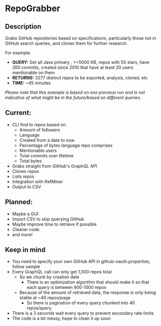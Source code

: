 # RepoGrabber
## Description
Grabs GitHub repositories based on specifications, particularly those not in GitHub search
queries, and clones them for further research.

For example: 

- **QUERY:** Get all Java primary , >=5000 KB, repos with 50 stars, have 300 commits,
created since 2010 that have at least 20 users mentionable on them
- **RETURNS:** 3277 distinct repos to be exported, analysis, cloned, etc
- **TIME:** ~45 minutes

*Please note that this example is based on one previous run and is not indicative of what 
might be in the future/based on different queries.*

## Current:
* CLI find to repos based on:
  * Amount of followers
  * Language
  * Created from a date to now
  * Percentage of bytes language repo comprises
  * Mentionable users
  * Total commits over lifetime
  * Total bytes
* Grabs straight from GitHub's GraphQL API
* Clones repos
* Lists repos
* Integration with RefMiner
* Output to CSV

## Planned:
* Maybe a GUI
* Import CSV to skip querying GitHub
* Maybe improve time to retrieve if possible
* Cleaner code
* and more!

## Keep in mind
* You need to specify your own GitHub API in github-oauth.properties, follow sample
* Every GraphQL call can only get 1,000 repos total
  * So we chunk by creation date
    * There is an optimization algorithm that should make it so that each query
    is between 900-1000 repos
  * Because of the amount of retrieved data, the response is only being stable
  at ~40 repos/page
    * So there is pagination of every query chunked into 40 repos/query
* There is a 3 seconds wait every query to prevent secondary rate limits
* The code is a bit messy, hope to clean it up soon